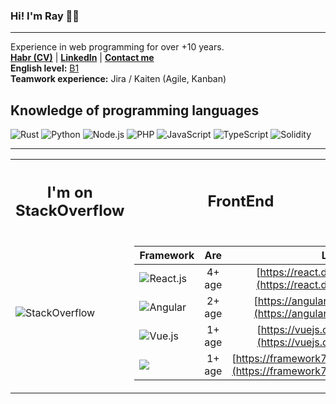 ### Hi! I'm Ray 👋✨
***

Experience in web programming for over +10 years.
<br />
**[Habr (CV)](https://career.habr.com/isolution666)** |
**[LinkedIn](https://www.linkedin.com/in/inc-defina/)** | 
**[Сontact me](https://solutions-dev.netlify.app)**
<br />
**English level:** [B1](https://www.efset.org/ru/cefr/b1/)
<br />
**Teamwork experience:**  Jira / Kaiten (Agile, Kanban) 

## Knowledge of programming languages

![Rust](https://img.shields.io/badge/rust-black?style=for-the-badge&logo=rust&logoColor=8000ff)
![Python](https://img.shields.io/badge/python-black?style=for-the-badge&logo=python&logoColor=ffdf76)
![Node.js](https://img.shields.io/badge/node.js-black?style=for-the-badge&logo=Node.js&logoColor=026e00)
![PHP](https://img.shields.io/badge/php-black?style=for-the-badge&logo=php&logoColor=7a86b8)
![JavaScript](https://img.shields.io/badge/javascript-black?style=for-the-badge&logo=javascript&logoColor=efd81d)
![TypeScript](https://img.shields.io/badge/typescript-black?style=for-the-badge&logo=TypeScript&logoColor=3178c6)
![Solidity](https://img.shields.io/badge/solidity-black?style=for-the-badge&logo=solidity&logoColor=blue)

---

<table>
<tr>
<th>
  
## I'm on StackOverflow

</th>
<th>
  
## FrontEnd

</th>
<th>
  
## BackEnd 
  
</th>
</tr>
<tr>
<td>

![StackOverflow](https://github-readme-stackoverflow.vercel.app/?userID=13095882&theme=dark)

</td>
<td>
  
| Framework                                                                                                  |      Are      |                                           Link |
|------------------------------------------------------------------------------------------------------------|:-------------:|-----------------------------------------------:|
| ![React.js](https://img.shields.io/badge/react.js-mediumblue?style=for-the-badge&logo=react&logoColor=cyan)|  4+ age       |  [https://react.dev](https://react.dev)        |
| ![Angular](https://img.shields.io/badge/angular-maroon?style=for-the-badge&logo=angular&logoColor=red)     |  2+ age       |  [https://angular.io](https://angular.io)      |
| ![Vue.js](https://img.shields.io/badge/vue.js-seagreen?style=for-the-badge&logo=vue.js&logoColor=00FF7F)   |  1+ age       |  [https://vuejs.org](https://vuejs.org)        |
| ![](https://img.shields.io/badge/framework7.js-orangered?style=for-the-badge&logo=framework7&logoColor=fff)|  1+ age       |  [https://framework7.io](https://framework7.io)|

</td>
<td>

![Linux Ubuntu](https://img.shields.io/badge/ubuntu-linux-black?style=for-the-badge&logo=ubuntu&logoColor=orange)
![GraphQL](https://img.shields.io/badge/graphql-deeppink?style=for-the-badge&logo=graphql&logoColor=fff)
![Docker](https://img.shields.io/badge/graphql-dodgerblue?style=for-the-badge&logo=docker&logoColor=fff)

</td>
</tr>
</table>

